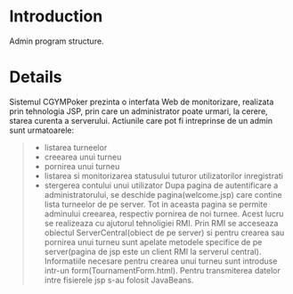 # Introduction #

Admin program structure.


# Details #

Sistemul CGYMPoker prezinta o interfata Web de monitorizare, realizata prin
tehnologia JSP, prin care un administrator poate urmari, la cerere, starea
curenta a serverului. Actiunile care pot fi intreprinse de un admin sunt urmatoarele:
> - listarea turneelor
> - creearea unui turneu
> - pornirea unui turneu
> - listarea si monitorizarea statusului tuturor utilizatorilor inregistrati
> - stergerea contului unui utilizator
Dupa pagina de autentificare a administratorului, se deschide pagina(welcome.jsp) care contine lista turneelor de pe server. Tot in aceasta pagina
se permite adminului creearea, respectiv pornirea de noi turnee. Acest lucru se realizeaza cu ajutorul tehnoligiei RMI. Prin RMI se acceseaza obiectul ServerCentral(obiect de pe server) si pentru crearea sau pornirea unui turneu sunt apelate metodele specifice de pe server(pagina de jsp este un client RMI la serverul central). Informatiile necesare pentru crearea unui turneu sunt introduse intr-un form(TournamentForm.html). Pentru transmiterea datelor intre fisierele jsp s-au folosit JavaBeans.